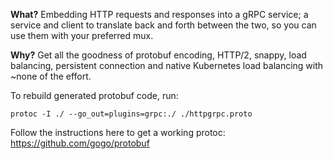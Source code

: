 **What?** Embedding HTTP requests and responses into a gRPC service; a service and client to translate back and forth between the two, so you can use them with your preferred mux.

**Why?** Get all the goodness of protobuf encoding, HTTP/2, snappy, load balancing, persistent connection and native Kubernetes load balancing with ~none of the effort.

To rebuild generated protobuf code, run:

    protoc -I ./ --go_out=plugins=grpc:./ ./httpgrpc.proto

Follow the instructions here to get a working protoc: https://github.com/gogo/protobuf
